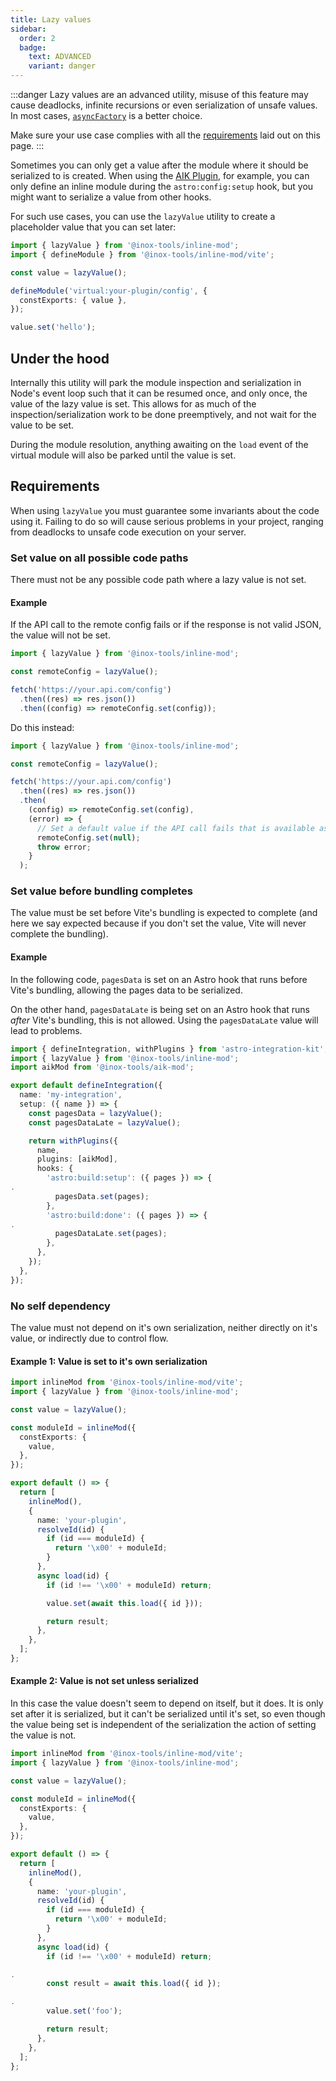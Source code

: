 ```yaml
---
title: Lazy values
sidebar:
  order: 2
  badge:
    text: ADVANCED
    variant: danger
---
```


:::danger
Lazy values are an advanced utility, misuse of this feature may cause deadlocks, infinite recursions or even serialization of unsafe values.
In most cases, [`asyncFactory`](/inline-mod/factory-wrappers#asyncfactory) is a better choice.

Make sure your use case complies with all the [requirements](#requirements) laid out on this page.
:::

Sometimes you can only get a value after the module where it should be serialized to is created. When using the [AIK Plugin](/inline-mod/aik-plugin), for example, you can only define an inline module during the `astro:config:setup` hook, but you might want to serialize a value from other hooks.

For such use cases, you can use the `lazyValue` utility to create a placeholder value that you can set later:

```ts
import { lazyValue } from '@inox-tools/inline-mod';
import { defineModule } from '@inox-tools/inline-mod/vite';

const value = lazyValue();

defineModule('virtual:your-plugin/config', {
  constExports: { value },
});

value.set('hello');
```

## Under the hood

Internally this utility will park the module inspection and serialization in Node's event loop such that it can be resumed once, and only once, the value of the lazy value is set.
This allows for as much of the inspection/serialization work to be done preemptively, and not wait for the value to be set.

During the module resolution, anything awaiting on the `load` event of the virtual module will also be parked until the value is set.

## Requirements

When using `lazyValue` you must guarantee some invariants about the code using it. Failing to do so will cause serious problems in your project, ranging from deadlocks to unsafe code execution on your server.

### Set value on all possible code paths

There must not be any possible code path where a lazy value is not set.

#### Example

If the API call to the remote config fails or if the response is not valid JSON, the value will not be set.

```ts
import { lazyValue } from '@inox-tools/inline-mod';

const remoteConfig = lazyValue();

fetch('https://your.api.com/config')
  .then((res) => res.json())
  .then((config) => remoteConfig.set(config));
```

Do this instead:

```ts ins={9-13}
import { lazyValue } from '@inox-tools/inline-mod';

const remoteConfig = lazyValue();

fetch('https://your.api.com/config')
  .then((res) => res.json())
  .then(
    (config) => remoteConfig.set(config),
    (error) => {
      // Set a default value if the API call fails that is available as the error is propagated
      remoteConfig.set(null);
      throw error;
    }
  );
```

### Set value before bundling completes

The value must be set before Vite's bundling is expected to complete (and here we say expected because if you don't set the value, Vite will never complete the bundling).

#### Example

In the following code, `pagesData` is set on an Astro hook that runs before Vite's bundling, allowing the pages data to be serialized.

On the other hand, `pagesDataLate` is being set on an Astro hook that runs _after_ Vite's bundling, this is not allowed. Using the `pagesDataLate` value will lead to problems.

```ts ins={"This runs before Vite's bundling, correct": 16-17} del={"This runs after Vite's bundling, incorrect": 20-21}
import { defineIntegration, withPlugins } from 'astro-integration-kit';
import { lazyValue } from '@inox-tools/inline-mod';
import aikMod from '@inox-tools/aik-mod';

export default defineIntegration({
  name: 'my-integration',
  setup: ({ name }) => {
    const pagesData = lazyValue();
    const pagesDataLate = lazyValue();

    return withPlugins({
      name,
      plugins: [aikMod],
      hooks: {
        'astro:build:setup': ({ pages }) => {
.
          pagesData.set(pages);
        },
        'astro:build:done': ({ pages }) => {
.
          pagesDataLate.set(pages);
        },
      },
    });
  },
});
```

### No self dependency

The value must not depend on it's own serialization, neither directly on it's value, or indirectly due to control flow.

#### Example 1: Value is set to it's own serialization

```ts del={"The value is set to the result of serializing itself": 24-25}
import inlineMod from '@inox-tools/inline-mod/vite';
import { lazyValue } from '@inox-tools/inline-mod';

const value = lazyValue();

const moduleId = inlineMod({
  constExports: {
    value,
  },
});

export default () => {
  return [
    inlineMod(),
    {
      name: 'your-plugin',
      resolveId(id) {
        if (id === moduleId) {
          return '\x00' + moduleId;
        }
      },
      async load(id) {
        if (id !== '\x00' + moduleId) return;

        value.set(await this.load({ id }));

        return result;
      },
    },
  ];
};
```

#### Example 2: Value is not set unless serialized

In this case the value doesn't seem to depend on itself, but it does. It is only set after it is serialized, but it can't be serialized until it's set, so even though the value being set is independent of the serialization the action of setting the value is not.

```ts {"Serializes the module, which includes the value": 25-26} del={"But value is only set after the serialization completes, which can't happen": 28-29}
import inlineMod from '@inox-tools/inline-mod/vite';
import { lazyValue } from '@inox-tools/inline-mod';

const value = lazyValue();

const moduleId = inlineMod({
  constExports: {
    value,
  },
});

export default () => {
  return [
    inlineMod(),
    {
      name: 'your-plugin',
      resolveId(id) {
        if (id === moduleId) {
          return '\x00' + moduleId;
        }
      },
      async load(id) {
        if (id !== '\x00' + moduleId) return;

.
        const result = await this.load({ id });

.
        value.set('foo');

        return result;
      },
    },
  ];
};
```
